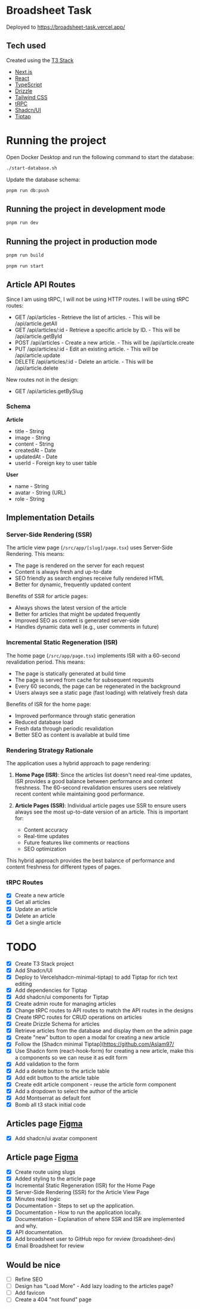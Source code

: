 # Broadsheet Task

Deployed to https://broadsheet-task.vercel.app/

## Tech used

Created using the [T3 Stack](https://create.t3.gg/)

- [Next.js](https://nextjs.org)
- [React](https://reactjs.org)
- [TypeScript](https://typescriptlang.org)
- [Drizzle](https://orm.drizzle.team)
- [Tailwind CSS](https://tailwindcss.com)
- [tRPC](https://trpc.io)
- [Shadcn/UI](https://ui.shadcn.com)
- [Tiptap](https://tiptap.dev)

# Running the project

Open Docker Desktop and run the following command to start the database:

```bash
./start-database.sh
```

Update the database schema:

```bash
pnpm run db:push
```

## Running the project in development mode

```bash
pnpm run dev
```

## Running the project in production mode

```bash
pnpm run build
```

```bash
pnpm run start
```

## Article API Routes

Since I am using tRPC, I will not be using HTTP routes. I will be using tRPC routes:

- GET /api/articles - Retrieve the list of articles. - This will be /api/article.getAll
- GET /api/articles/:id - Retrieve a specific article by ID. - This will be /api/article.getById
- POST /api/articles - Create a new article. - This will be /api/article.create
- PUT /api/articles/:id - Edit an existing article. - This will be /api/article.update
- DELETE /api/articles/:id - Delete an article. - This will be /api/article.delete

New routes not in the design:

- GET /api/articles.getBySlug

### Schema

**Article**

- title - String
- image - String
- content - String
- createdAt - Date
- updatedAt - Date
- userId - Foreign key to user table

**User**

- name - String
- avatar - String (URL)
- role - String

## Implementation Details

### Server-Side Rendering (SSR)

The article view page (`/src/app/[slug]/page.tsx`) uses Server-Side Rendering. This means:

- The page is rendered on the server for each request
- Content is always fresh and up-to-date
- SEO friendly as search engines receive fully rendered HTML
- Better for dynamic, frequently updated content

Benefits of SSR for article pages:

- Always shows the latest version of the article
- Better for articles that might be updated frequently
- Improved SEO as content is generated server-side
- Handles dynamic data well (e.g., user comments in future)

### Incremental Static Regeneration (ISR)

The home page (`/src/app/page.tsx`) implements ISR with a 60-second revalidation period. This means:

- The page is statically generated at build time
- The page is served from cache for subsequent requests
- Every 60 seconds, the page can be regenerated in the background
- Users always see a static page (fast loading) with relatively fresh data

Benefits of ISR for the home page:

- Improved performance through static generation
- Reduced database load
- Fresh data through periodic revalidation
- Better SEO as content is available at build time

### Rendering Strategy Rationale

The application uses a hybrid approach to page rendering:

1. **Home Page (ISR)**: Since the articles list doesn't need real-time updates, ISR provides a good balance between performance and content freshness. The 60-second revalidation ensures users see relatively recent content while maintaining good performance.

2. **Article Pages (SSR)**: Individual article pages use SSR to ensure users always see the most up-to-date version of an article. This is important for:
   - Content accuracy
   - Real-time updates
   - Future features like comments or reactions
   - SEO optimization

This hybrid approach provides the best balance of performance and content freshness for different types of pages.

### tRPC Routes

- [x] Create a new article
- [x] Get all articles
- [x] Update an article
- [x] Delete an article
- [x] Get a single article

# TODO

- [x] Create T3 Stack project
- [x] Add Shadcn/UI
- [x] Deploy to Vercelshadcn-minimal-tiptap) to add Tiptap for rich text editing
- [x] Add dependencies for Tiptap
- [x] Add shadcn/ui components for Tiptap
- [x] Create admin route for managing articles
- [x] Change tRPC routes to API routes to match the API routes in the designs
- [x] Create tRPC routes for CRUD operations on articles
- [x] Create Drizzle Schema for articles
- [x] Retrieve articles from the database and display them on the admin page
- [x] Create "new" button to open a modal for creating a new article
- [x] Follow the [Shadcn minimal Tiptap](https://github.com/Aslam97/
- [x] Use Shadcn form (react-hook-form) for creating a new article, make this a components so we can reuse it as edit form
- [x] Add validation to the form
- [x] Add a delete button to the article table
- [x] Add edit button to the article table
- [x] Create edit article component - reuse the article form component
- [x] Add a dropdown to select the author of the article
- [x] Add Montserrat as default font
- [x] Bomb all t3 stack initial code

## Articles page [Figma](<https://www.figma.com/design/PKspHMoAzVZ3GZLH6TVn3f/Fullstack-Developer-(Frontend)-Technical-Task?node-id=0-1&p=f&t=lMXAT3d2vsejAdoh-0>)

- [x] Add shadcn/ui avatar component

## Article page [Figma](<https://www.figma.com/design/PKspHMoAzVZ3GZLH6TVn3f/Fullstack-Developer-(Frontend)-Technical-Task?node-id=0-1&p=f&t=lMXAT3d2vsejAdoh-0>)

- [x] Create route using slugs
- [x] Added styling to the article page
- [x] Incremental Static Regeneration (ISR) for the Home Page
- [x] Server-Side Rendering (SSR) for the Article View Page
- [x] Minutes read logic
- [x] Documentation - Steps to set up the application.
- [x] Documentation - How to run the application locally.
- [x] Documentation - Explanation of where SSR and ISR are implemented and why.
- [x] API documentation.
- [x] Add broadsheet user to GitHub repo for review (broadsheet-dev)
- [x] Email Broadsheet for review

## Would be nice

- [ ] Refine SEO
- [ ] Design has "Load More" - Add lazy loading to the articles page?
- [ ] Add favicon
- [ ] Create a 404 "not found" page
